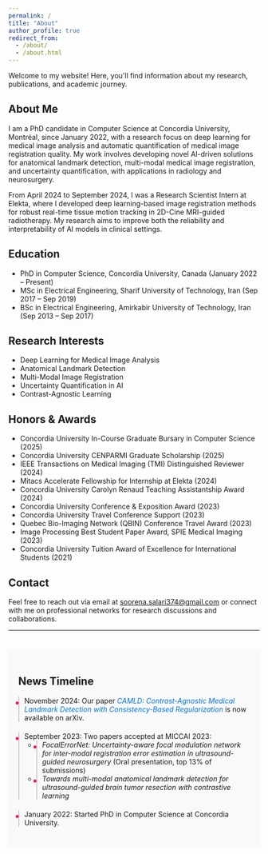 ```yaml
---
permalink: /
title: "About"
author_profile: true
redirect_from: 
  - /about/
  - /about.html
---
```


<p>Welcome to my website! Here, you'll find information about my research, publications, and academic journey.</p>

## About Me
I am a PhD candidate in Computer Science at Concordia University, Montréal, since January 2022, with a research focus on deep learning for medical image analysis and automatic quantification of medical image registration quality. My work involves developing novel AI-driven solutions for anatomical landmark detection, multi-modal medical image registration, and uncertainty quantification, with applications in radiology and neurosurgery.

From April 2024 to September 2024, I was a Research Scientist Intern at Elekta, where I developed deep learning-based image registration methods for robust real-time tissue motion tracking in 2D-Cine MRI-guided radiotherapy. My research aims to improve both the reliability and interpretability of AI models in clinical settings.

## Education
- PhD in Computer Science, Concordia University, Canada (January 2022 – Present)  
- MSc in Electrical Engineering, Sharif University of Technology, Iran (Sep 2017 – Sep 2019)  
- BSc in Electrical Engineering, Amirkabir University of Technology, Iran (Sep 2013 – Sep 2017)  

## Research Interests
- Deep Learning for Medical Image Analysis  
- Anatomical Landmark Detection  
- Multi-Modal Image Registration  
- Uncertainty Quantification in AI  
- Contrast-Agnostic Learning  

## Honors & Awards
- Concordia University In-Course Graduate Bursary in Computer Science (2025)  
- Concordia University CENPARMI Graduate Scholarship (2025)  
- IEEE Transactions on Medical Imaging (TMI) Distinguished Reviewer (2024)  
- Mitacs Accelerate Fellowship for Internship at Elekta (2024)  
- Concordia University Carolyn Renaud Teaching Assistantship Award (2024)  
- Concordia University Conference & Exposition Award (2023)  
- Concordia University Travel Conference Support (2023)  
- Quebec Bio-Imaging Network (QBIN) Conference Travel Award (2023)  
- Image Processing Best Student Paper Award, SPIE Medical Imaging (2023)  
- Concordia University Tuition Award of Excellence for International Students (2021)  

## Contact
Feel free to reach out via email at soorena.salari374@gmail.com or connect with me on professional networks for research discussions and collaborations.

---

<style>
  .timeline li {
    padding-left: 10px;
    border-left: 2px solid #ccc;
    position: relative;
  }
  .timeline li::before {
    content: '•';
    position: absolute;
    left: -10px;
    top: 0;
    font-size: 20px;
    color: #fe0f62;
  }
  .timeline li strong {
    color: #333;
    font-weight: bold;
  }
</style>

<section id="news-timeline" style="padding: 20px; background-color: #f9f9f9; margin-top: 40px;">
  <h1>News Timeline</h1>
  <ul class="timeline" style="list-style: none; padding: 0;">
    <li style="margin-bottom: 20px;">
      November 2024: Our paper <a href="/publication/2024-11-20-CAMLD" style="color: #0073e6; text-decoration: none;"><em>CAMLD: Contrast-Agnostic Medical Landmark Detection with Consistency-Based Regularization</em></a> is now available on arXiv.
    </li>
    <li style="margin-bottom: 20px;">
      September 2023: Two papers accepted at MICCAI 2023:
      <ul>
        <li><em>FocalErrorNet: Uncertainty-aware focal modulation network for inter-modal registration error estimation in ultrasound-guided neurosurgery</em> (Oral presentation, top 13% of submissions)</li>
        <li><em>Towards multi-modal anatomical landmark detection for ultrasound-guided brain tumor resection with contrastive learning</em></li>
      </ul>
    </li>
    <li style="margin-bottom: 20px;">
      January 2022: Started PhD in Computer Science at Concordia University.
    </li>
  </ul>
</section>
